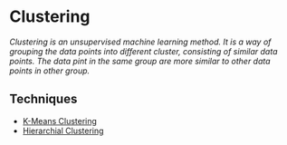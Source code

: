 Clustering
========================

*Clustering is an unsupervised machine learning method. It is a way of grouping the data points into different cluster, consisting of similar data points. The data pint in the same group are more similar to other data points in other group.*

## Techniques
* [K-Means Clustering]()
* [Hierarchial Clustering]()
